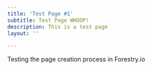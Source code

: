 ```yaml
---
title: 'Test Page #1'
subtitle: Test Page WHOOP!
description: This is a test page
layout: ''

---
```

Testing the page creation process in Forestry.io
